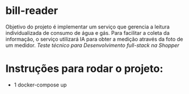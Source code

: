 # bill-reader

Objetivo do projeto é implementar um serviço que gerencia a leitura individualizada de consumo de água e gás. Para facilitar a coleta da informação, o serviço utilizará IA para obter a medição através da foto de um medidor. _Teste técnico para Desenvolvimento full-stack na Shopper_

# Instruções para rodar o projeto:

- 1 docker-compose up
